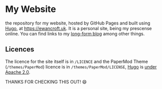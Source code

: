 # My Website

the repository for my website, hosted by GitHub Pages and built using [Hugo](https://gohugo.io), at <https://ewancroft.uk>. It is a personal site, being my prescense online. You can find links to my [long-form blog](https://whtwnd.com/ewancroft.uk) among other things.

## Licences

The licence for the site itself is in `/LICENCE` and the PaperMod Theme (`/themes/PaperMod`) licence is in `/themes/PaperMod/LICENSE`, [Hugo](https://gohugo.io) is [under Apache 2.0](https://gohugo.io/about/license/).

THANKS FOR CHECKING THIS OUT! &#128516;
